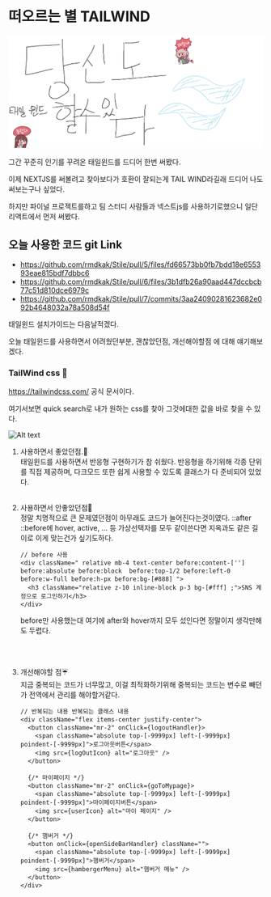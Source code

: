 # 떠오르는 별 TAILWIND

![Alt text](../images/canIReactBG/%EB%8B%B9%EC%8B%A0%EB%8F%84%ED%95%A0%EC%88%98%EC%9E%88%EB%8B%A4%ED%83%9C%EC%9D%BC%EC%9C%88%EB%93%9C.png)

그간 꾸준히 인기를 꾸려온 태일윈드를 드디어 한번 써봤다.

이제 NEXTJS를 써볼려고 찾아보다가 호환이 잘되는게 TAIL WIND라길래 드디어 나도 써보는구나 싶었다.

하지만 파이널 프로젝트를하고 팀 스터디 사람들과 넥스트js를 사용하기로했으니 일단 리액트에서 먼저 써봤다.

## 오늘 사용한 코드 git Link

- https://github.com/rmdkak/Stile/pull/5/files/fd66573bb0fb7bdd18e655393eae815bdf7dbbc6
- https://github.com/rmdkak/Stile/pull/6/files/3b1dfb26a90aad447dccbcb77c51d810dce6979c
- https://github.com/rmdkak/Stile/pull/7/commits/3aa24090281623682e092b4648032a78a508d54f

태일윈드 설치가이드는 다음날적겠다.

오늘 태일윈드를 사용하면서 어려웠던부분, 괜찮았던점, 개선해야할점 에 대해 얘기해보겠다.

### TailWind css :love_letter:

https://tailwindcss.com/
공식 문서이다.

여기서보면 quick search로 내가 원하는 css를 찾아 그것에대한 값을 바로 찾을 수 있다.

![Alt text](images/0821/%EB%85%B9%ED%99%94_2023_08_21_21_15_39_747.gif)

1. 사용하면서 좋았던점.:snake: <br/>
   태일윈드를 사용하면서 반응형 구현하기가 참 쉬웠다.
   반응형을 하기위해 각종 단위를 직접 제공하며, 다크모드 또한 쉽게 사용할 수 있도록 클래스가 다 준비되어 있었다.
   <br/>
   <br/>

2. 사용하면서 안좋았던점:racehorse: <br/>
   정말 치명적으로 큰 문제였던점이 아무래도 코드가 늘어진다는것이였다.
   ::after ::before에 hover, active, ... 등 가상선택자를 모두 같이쓴다면 지옥과도 같은 길이로 이게 맞는건가 싶기도하다.

   ```tsx
   // before 사용
   <div className=" relative mb-4 text-center before:content-[''] before:absolute before:block  before:top-1/2 before:left-0 before:w-full before:h-px before:bg-[#888] ">
     <h3 className="relative z-10 inline-block p-3 bg-[#fff] ;">SNS 계정으로 로그인하기</h3>
   </div>
   ```

   before만 사용했는대 여기에 after와 hover까지 모두 섰인다면 정말이지 생각만해도 두렵다.

   <br/>
   <br/>

3. 개선해야할 점:umbrella: <br />
   지금 중복되는 코드가 너무많고, 이걸 최적화하기위해 중복되는 코드는 변수로 빼던가 전역에서 관리를 해야할거같다.

   ```tsx
   // 반복되는 내용 반복되는 클래스 내용
   <div className="flex items-center justify-center">
     <button className="mr-2" onClick={logoutHandler}>
       <span className="absolute top-[-9999px] left-[-9999px] poindent-[-9999px]">로그아웃버튼</span>
       <img src={logOutIcon} alt="로그아웃" />
     </button>

     {/* 마이페이지 */}
     <button className="mr-2" onClick={goToMypage}>
       <span className="absolute top-[-9999px] left-[-9999px] poindent-[-9999px]">마이페이지버튼</span>
       <img src={userIcon} alt="마이 페이지" />
     </button>

     {/* 햄버거 */}
     <button onClick={openSideBarHandler} className="">
       <span className="absolute top-[-9999px] left-[-9999px] poindent-[-9999px]">햄버거</span>
       <img src={hambergerMenu} alt="햄버거 메뉴" />
     </button>
   </div>
   ```
